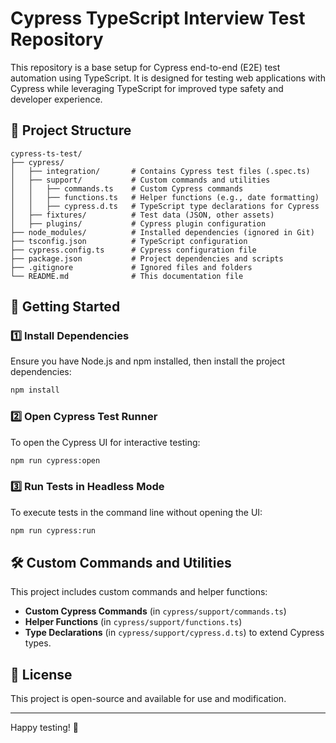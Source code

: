 # Cypress TypeScript Interview Test Repository

This repository is a base setup for Cypress end-to-end (E2E) test automation using TypeScript. It is designed for testing web applications with Cypress while leveraging TypeScript for improved type safety and developer experience.

## 📂 Project Structure

```
cypress-ts-test/
├── cypress/
│   ├── integration/       # Contains Cypress test files (.spec.ts)
│   ├── support/           # Custom commands and utilities
│   │   ├── commands.ts    # Custom Cypress commands
│   │   ├── functions.ts   # Helper functions (e.g., date formatting)
│   │   ├── cypress.d.ts   # TypeScript type declarations for Cypress
│   ├── fixtures/          # Test data (JSON, other assets)
│   ├── plugins/           # Cypress plugin configuration
├── node_modules/          # Installed dependencies (ignored in Git)
├── tsconfig.json          # TypeScript configuration
├── cypress.config.ts      # Cypress configuration file
├── package.json           # Project dependencies and scripts
├── .gitignore             # Ignored files and folders
└── README.md              # This documentation file
```

## 🚀 Getting Started

### 1️⃣ Install Dependencies

Ensure you have Node.js and npm installed, then install the project dependencies:

```bash
npm install
```

### 2️⃣ Open Cypress Test Runner

To open the Cypress UI for interactive testing:

```bash
npm run cypress:open
```

### 3️⃣ Run Tests in Headless Mode

To execute tests in the command line without opening the UI:

```bash
npm run cypress:run
```

## 🛠️ Custom Commands and Utilities

This project includes custom commands and helper functions:

- **Custom Cypress Commands** (in `cypress/support/commands.ts`)
- **Helper Functions** (in `cypress/support/functions.ts`)
- **Type Declarations** (in `cypress/support/cypress.d.ts`) to extend Cypress types.

## 📜 License

This project is open-source and available for use and modification.

---

Happy testing! 🚀
